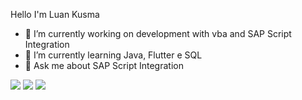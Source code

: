 Hello I'm Luan Kusma
                                                                
- 🔭 I’m currently working on development with vba and SAP Script Integration
- 🌱 I’m currently learning Java, Flutter e SQL
- 💬 Ask me about SAP Script Integration

<div>
  <a href="https://www.linkedin.com/in/luan-mateus-kusma-728869b1/" target="_blank"><img src="https://img.shields.io/badge/-LinkedIn-%230077B5?style=for-the-badge&amp;logo=linkedin&amp;logoColor=white" target="_blank"></a> 
  <a href="https://www.instagram.com/luan.kusma/" target="_blank"><img src="https://img.shields.io/badge/-Instagram-%23E4405F?style=for-the-badge&amp;logo=instagram&amp;logoColor=white" target="_blank"></a>   
  <a href="https://www.youtube.com/channel/UCRNKccHx6sg5hUsqKwpNntQ/videos" target="_blank"><img src="https://img.shields.io/badge/YouTube-FF0000?style=for-the-badge&amp;logo=youtube&amp;logoColor=white" target="_blank"></a>
  
</div>


